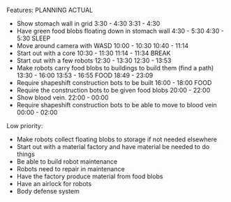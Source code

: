 Features:                                                                       PLANNING        ACTUAL
- Show stomach wall in grid                                                     3:30 - 4:30     3:31 - 4:30
- Have green food blobs floating down in stomach wall                           4:30 - 5:30     4:30 - 5:30
                                                                                SLEEP
- Move around camera with WASD                                                  10:00 - 10:30   10:40 - 11:14
- Start out with a core                                                         10:30 - 11:30   11:14 - 11:34
                                                                                BREAK
- Start out with a few robots                                                   12:30 - 13:30   12:30 - 13:53
- Make robots carry food blobs to buildings to build them (find a path)         13:30 - 16:00   13:53 - 16:55
                                                                                                FOOD
                                                                                                18:49 - 23:09
- Require shapeshift construction bots to be built                              16:00 - 18:00
                                                                                FOOD
- Require the construction bots to be given food blobs                          20:00 - 22:00
- Show blood vein.                                                              22:00 - 00:00
- Require shapeshift construction bots to be able to move to blood vein         00:00 - 02:00

Low priority:
- Make robots collect floating blobs to storage if not needed elsewhere
- Start out with a material factory and have material be needed to do things
- Be able to build robot maintenance
- Robots need to repair in maintenance
- Have the factory produce material from food blobs
- Have an airlock for robots
- Body defense system
